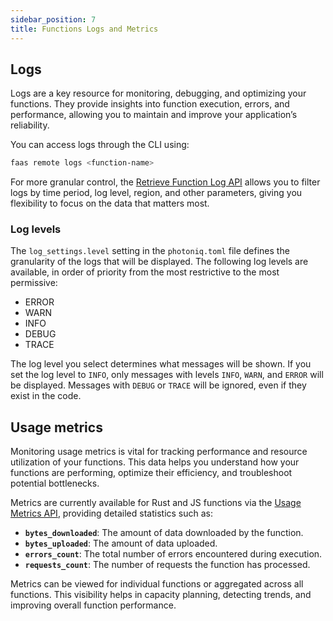 ```yaml
---
sidebar_position: 7
title: Functions Logs and Metrics
---
```


## Logs

Logs are a key resource for monitoring, debugging, and optimizing your functions. They provide insights into function execution, errors, and performance, allowing you to maintain and improve your application’s reliability.

You can access logs through the CLI using:

```bash
faas remote logs <function-name>
```

For more granular control, the [Retrieve Function Log API](https://www.macrometa.com/docs/apiFaas#/operations/handle_mm_logs) allows you to filter logs by time period, log level, region, and other parameters, giving you flexibility to focus on the data that matters most.

### Log levels

The `log_settings.level` setting in the `photoniq.toml` file defines the granularity of the logs that will be displayed. The following log levels are available, in order of priority from the most restrictive to the most permissive:

- ERROR
- WARN
- INFO
- DEBUG
- TRACE

The log level you select determines what messages will be shown. If you set the log level to `INFO`, only messages with levels `INFO`, `WARN`, and `ERROR` will be displayed. Messages with `DEBUG` or `TRACE` will be ignored, even if they exist in the code.


## Usage metrics

Monitoring usage metrics is vital for tracking performance and resource utilization of your functions. This data helps you understand how your functions are performing, optimize their efficiency, and troubleshoot potential bottlenecks.

Metrics are currently available for Rust and JS functions via the [Usage Metrics API](https://www.macrometa.com/docs/apiFaas#/operations/handle_mm_metrics), providing detailed statistics such as:

- **`bytes_downloaded`**: The amount of data downloaded by the function.
- **`bytes_uploaded`**: The amount of data uploaded.
- **`errors_count`**: The total number of errors encountered during execution.
- **`requests_count`**: The number of requests the function has processed.

Metrics can be viewed for individual functions or aggregated across all functions. This visibility helps in capacity planning, detecting trends, and improving overall function performance.
